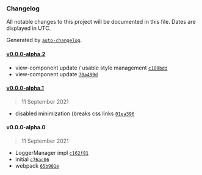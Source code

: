 ### Changelog

All notable changes to this project will be documented in this file. Dates are displayed in UTC.

Generated by [`auto-changelog`](https://github.com/CookPete/auto-changelog).

#### [v0.0.0-alpha.2](https://github.com/nbsolutions-ca/application/compare/v0.0.0-alpha.1...v0.0.0-alpha.2)

- view-component update / usable style management [`c109bdd`](https://github.com/nbsolutions-ca/application/commit/c109bdd13b828afdfcf673a7cfc208391d5da7f3)
- view-component update [`70a499d`](https://github.com/nbsolutions-ca/application/commit/70a499da36c41620f3f6e81b726281081cca2bec)

#### [v0.0.0-alpha.1](https://github.com/nbsolutions-ca/application/compare/v0.0.0-alpha.0...v0.0.0-alpha.1)

> 11 September 2021

- disabled minimization (breaks css links [`01ea396`](https://github.com/nbsolutions-ca/application/commit/01ea3968bd04c009363c42a5a6437dd0e8342e6e)

#### v0.0.0-alpha.0

> 11 September 2021

- LoggerManager impl [`c162f81`](https://github.com/nbsolutions-ca/application/commit/c162f81d080e9e9f45f74110ef12df6145e17642)
- initial [`c76ac06`](https://github.com/nbsolutions-ca/application/commit/c76ac06158573af9a4b7720c058c74da1b655391)
- webpack [`65b901e`](https://github.com/nbsolutions-ca/application/commit/65b901e289376abbdcfb2285c8fa61de1041d63a)
